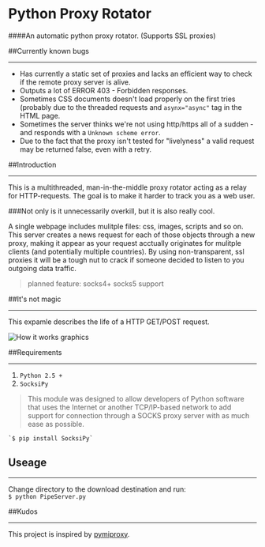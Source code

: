 # Python Proxy Rotator
####An automatic python proxy rotator. (Supports SSL proxies)

##Currently known bugs
***
* Has currently a static set of proxies and lacks an efficient way to check if the remote proxy server is alive.
* Outputs a lot of ERROR 403 - Forbidden responses.
* Sometimes CSS documents doesn't load properly on the first tries (probably due to the threaded requests and `asynx="async"` tag in the HTML page.
* Sometimes the server thinks we're not using http/https all of a sudden - and responds with a `Unknown scheme error`.
* Due to the fact that the proxy isn't tested for "livelyness" a valid request may be returned false, even with a retry.

##Introduction
***
This is a multithreaded, man-in-the-middle proxy rotator acting as a relay for HTTP-requests. The goal is to make it harder to track you as a web user.

###Not only is it unnecessarily overkill, but it is also really cool. 

A single webpage includes mulitple files: css, images, scripts and so on. This server creates a news request for each of those objects through a new proxy, making it appear as your request acctually originates for mulitple clients (and potentially multiple countries). By using non-transparent, ssl proxies it will be a tough nut to crack if someone decided to listen to you outgoing data traffic.

> planned feature: socks4+ socks5 support

##It's not magic
***
This expamle describes the life of a HTTP GET/POST request.

![How it works graphics](https://github.com/jorgenkg/python-proxy-rotator/blob/master/magic.png?raw=true)

##Requirements
***
1. `Python 2.5 +`
2. `SocksiPy`
> This module was designed to allow developers of Python software that uses the Internet or another TCP/IP-based 
>network to add support for connection through a SOCKS proxy server with as much ease as possible.

	`$ pip install SocksiPy`
	
## Useage
***
Change directory to the download destination and run:  
`$ python PipeServer.py`


##Kudos
***
This project is inspired by [pymiproxy](https://github.com/allfro/pymiproxy).
